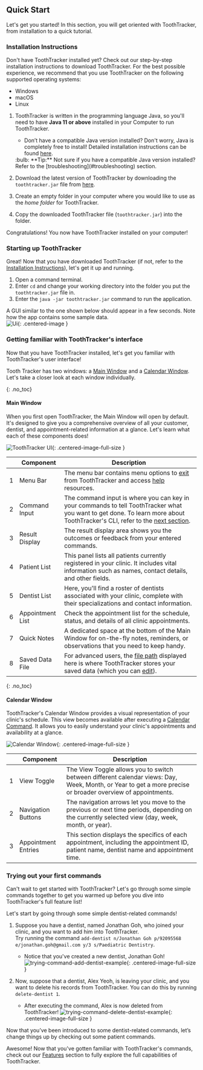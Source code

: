 ## Quick Start
Let's get you started! In this section, you will get oriented with ToothTracker, from installation to a quick tutorial.

### Installation Instructions

Don't have ToothTracker installed yet? Check out our step-by-step installation instructions to download ToothTracker.
For the best possible experience, we recommend that you use ToothTracker on the following supported operating systems:
* Windows
* macOS
* Linux


1. ToothTracker is written in the programming language Java, so you'll need to have **Java 11 or above**
   installed in your Computer to run ToothTracker.
    - Don’t have a compatible Java version installed? Don't worry, Java is completely free to install!
      Detailed installation instructions can be found [here](https://docs.oracle.com/en/java/javase/11/install/overview-jdk-installation.html#GUID-8677A77F-231A-40F7-98B9-1FD0B48C346A).

    <div markdown="span" class="alert alert-primary">
      :bulb: **Tip:** Not sure if you have a compatible Java version installed? Refer to the [troubleshooting](#troubleshooting) section.
    </div>
   
1. Download the latest version of ToothTracker by downloading the `toothtracker.jar` file from [here](https://github.com/AY2324S1-CS2103T-W10-3/tp/releases).

1. Create an empty folder in your computer where you would like to use as the _home folder_ for ToothTracker.

1. Copy the downloaded ToothTracker file (`toothtracker.jar`) into the folder.

Congratulations! You now have ToothTracker installed on your computer!

### Starting up ToothTracker
Great! Now that you have downloaded ToothTracker (if not, refer to the [Installation Instructions](#installation-instructions)), let's get it up and running.

1. Open a command terminal.
2. Enter `cd` and change your working directory into the folder you put the `toothtracker.jar` file in.
3. Enter the `java -jar toothtracker.jar` command to run the application.

A GUI similar to the one shown below should appear in a few seconds. Note how the app contains some sample data.<br>
![Ui](images/Ui.png){: .centered-image }

### Getting familiar with ToothTracker's interface
Now that you have ToothTracker installed, let's get you familiar with ToothTracker's user interface!

Tooth Tracker has two windows: a [Main Window](#main-window) and a [Calendar Window](#calendar-window).
Let's take a closer look at each window individually.

{: .no_toc}
#### Main Window
When you first open ToothTracker, the Main Window will open by default.
It's designed to give you a comprehensive overview of all your customer, dentist, and appointment-related information at a glance.
Let's learn what each of these components does!

![ToothTracker UI](images/UiAnnotated.png){: .centered-image-full-size }

|   | Component        | Description                                                                                                                                                                                                             |
|---|------------------|-------------------------------------------------------------------------------------------------------------------------------------------------------------------------------------------------------------------------|
| 1 | Menu Bar         | The menu bar contains menu options to [exit](#exiting-the-program-exit) from ToothTracker and access [help](#viewing-help--help) resources.                                                                             |
| 2 | Command Input    | The command input is where you can key in your commands to tell ToothTracker what you want to get done. To learn more about ToothTracker's CLI, refer to the [next section](#toothtrackers-command-line-interface-cli). |
| 3 | Result Display   | The result display area shows you the outcomes or feedback from your entered commands.                                                                                                                                  |
| 4 | Patient List     | This panel lists all patients currently registered in your clinic. It includes vital information such as names, contact details, and other fields.                                                                      |
| 5 | Dentist List     | Here, you'll find a roster of dentists associated with your clinic, complete with their specializations and contact information.                                                                                        |
| 6 | Appointment List | Check the appointment list for the schedule, status, and details of all clinic appointments.                                                                                                                            |
| 7 | Quick Notes      | A dedicated space at the bottom of the Main Window for on-the-fly notes, reminders, or observations that you need to keep handy.                                                                                        |
| 8 | Saved Data File  | For advanced users, the [file path](#glossary) displayed here is where ToothTracker stores your saved data (which you can [edit](#editing-the-data-file)).                                                              |

{: .no_toc}
#### Calendar Window
ToothTracker's Calendar Window provides a visual representation of your clinic's schedule. This view becomes available after executing a [Calendar Command](#viewing-calendar--view-calendar).
It allows you to easily understand your clinic's appointments and availability at a glance.

![Calendar Window](images/ug/CalendarWindowAnnotated.png){: .centered-image-full-size }

|   | Component           | Description                                                                                                                                                 |
|---|---------------------|-------------------------------------------------------------------------------------------------------------------------------------------------------------|
| 1 | View Toggle         | The View Toggle allows you to switch between different calendar views: Day, Week, Month, or Year to get a more precise or broader overview of appointments. |
| 2 | Navigation Buttons  | The navigation arrows let you move to the previous or next time periods, depending on the currently selected view (day, week, month, or year).              |
| 3 | Appointment Entries | This section displays the specifics of each appointment, including the appointment ID, patient name, dentist name and appointment time.                     |


### Trying out your first commands
Can't wait to get started with ToothTracker? Let's go through some simple commands together to get you warmed up before you dive into ToothTracker's full feature list!

Let's start by going through some simple dentist-related commands! 

1. Suppose you have a dentist, named Jonathan Goh, who joined your clinic, and you want to add him into ToothTracker. <br>
Try running the command `add-dentist n/Jonathan Goh p/92095568 e/jonathan.goh@gmail.com y/3 s/Paediatric Dentistry`.
   - Notice that you've created a new dentist, Jonathan Goh!
   ![trying-command-add-dentist-example](images/ug/add-dentist-example.png){: .centered-image-full-size }

2. Now, suppose that a dentist, Alex Yeoh, is leaving your clinic, and you want to delete his records from ToothTracker.
You can do this by running `delete-dentist 1`.
   - After executing the command, Alex is now deleted from ToothTracker!
   ![trying-command-delete-dentist-example](images/ug/delete-dentist-example.png){: .centered-image-full-size }

Now that you’ve been introduced to some dentist-related commands, let’s change things up by checking out some patient commands.



Awesome! Now that you've gotten familiar with ToothTracker's commands, check out our [Features](#features) section to fully explore the full capabilities of ToothTracker.

